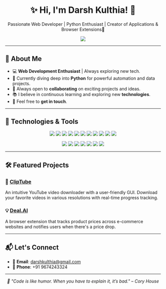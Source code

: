 <h1 align="center">✨ Hi, I'm Darsh Kulthia! 👋</h1>
<p align="center">Passionate Web Developer | Python Enthusiast | Creator of Applications & Browser Extensions🚀</p>

<p align="center">
  <p align="center"> <img src="https://komarev.com/ghpvc/?username=Darshkul24&label=Profile%20views&color=grey&style=plastic&abbreviated=true"/> </p>
</p>

---

## 🌱 About Me

- 💻 **Web Development Enthusiast** | Always exploring new tech.
- 🌱 Currently diving deep into **Python** for powerful automation and data projects.
- 👯 Always open to **collaborating** on exciting projects and ideas.
- 📚 I believe in continuous learning and exploring new **technologies**.
- 💬 Feel free to **get in touch**.

---

## 🔧 Technologies & Tools

<p align="center">
  <img src="https://img.shields.io/badge/HTML5-E34F26?style=plastic&logo=html5&logoColor=black" />
  <img src="https://img.shields.io/badge/CSS3-1572B6?style=plastic&logo=css3&logoColor=black" />
  <img src="https://img.shields.io/badge/JavaScript-F7DF1E?style=plastic&logo=javascript&logoColor=black" />
  <img src="https://img.shields.io/badge/SASS-CC6699?style=plastic&logo=sass&logoColor=black" />
  <img src="https://img.shields.io/badge/Tailwind_CSS-38B2AC?style=plastic&logo=tailwindcss&logoColor=black" />
  <img src="https://img.shields.io/badge/Java-007396?style=plastic&logo=java&logoColor=white" />
  <img src="https://img.shields.io/badge/Python-3776AB?style=plastic&logo=python&logoColor=black" />
  <img src="https://img.shields.io/badge/Flask-000000?style=plastic&logo=flask&logoColor=white" />
  <img src="https://img.shields.io/badge/SQL-4479A1?style=plastic&logo=postgresql&logoColor=black" />
  <img src="https://img.shields.io/badge/MongoDB-47A248?style=plastic&logo=mongodb&logoColor=white" />
  <img src="https://img.shields.io/badge/Node.js-339933?style=plastic&logo=node.js&logoColor=white" />

  
</p>

<p align="center">
  <img src="https://img.shields.io/badge/Git-F05032?style=plastic&logo=git&logoColor=black" />
  <img src="https://img.shields.io/badge/GitHub-181717?style=plastic&logo=github&logoColor=white" />
  <img src="https://img.shields.io/badge/VS_Code-007ACC?style=plastic&logo=visualstudiocode&logoColor=white" />
  <img src="https://img.shields.io/badge/PyCharm-000000?style=plastic&logo=pycharm&logoColor=white" />
  <img src="https://img.shields.io/badge/Sublime_Text-FF9800?style=plastic&logo=sublime-text&logoColor=black" />
  <img src="https://img.shields.io/badge/Figma-000000?style=plastic&logo=figma&logoColor=white" />
  <img src="https://img.shields.io/badge/Firebase-FFCA28?style=plastic&logo=firebase&logoColor=black" />


</p>

---

## 🛠️ Featured Projects

### 🚀 [ClipTube](https://github.com/darshkul24/ClipTube)
An intuitive YouTube video downloader with a user-friendly GUI. Download your favorite videos in various resolutions with real-time progress tracking.

### 💡 [Deal.AI](https://github.com/darshkul24/Deal.AI)
A browser extension that tracks product prices across e-commerce websites and notifies users when there's a price drop.

---

## 📬 Let's Connect

- 📧 **Email**: [darshkulthia@gmail.com](mailto:darshkulthia@gmail.com)
- 📱 **Phone**: +91 9674243324



---

<p align="center">
  <em>🌟 "Code is like humor. When you have to explain it, it’s bad." – Cory House</em>
</p>
